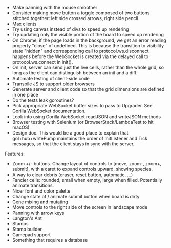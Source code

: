 - Make panning with the mouse smoother
- Consider making move button a toggle composed of two buttons stitched together: left side crossed arrows, right side pencil
- Max clients
- Try using canvas instead of divs to speed up rendering
- Try updating only the visible portion of the board to speed up rendering
- On Chrome, if the page loads in the background, we get an error reading property "close" of undefined. This is because the transition to visibility state "hidden" and corresponding call to protocol.ws.disconnect happens before the WebSocket is created via the delayed call to protocol.ws.connect in init().
- On init, server can send just the live cells, rather than the whole grid, so long as the client can distinguish between an init and a diff.
- Automate testing of client-side code
- Transpile JS to support older browsers
- Generate server and client code so that the grid dimensions are defined in one place
- Do the tests leak goroutines?
- Pick appropriate WebSocket buffer sizes to pass to Upgrader. See Gorilla WebSocket documentation.
- Look into using Gorilla WebSocket readJSON and writeJSON methods
- Browser testing with Selenium (or BrowserStack/LambdaTest to hit macOS)
- Design doc. This would be a good place to explain that gol+hub+writePump maintains the order of InitListener and Tick messages, so that the client stays in sync with the server.

Features:

- Zoom +/- buttons. Change layout of controls to [move, zoom-, zoom+, submit], with a caret to expand controls upward, showing species.
- A way to clear debris (eraser, reset button, automatic, ...)
- Fancier cells: rounded, small when empty, large when filled. Potentially animate transitions.
- Nicer font and color palette
- Change state of / animate submit button when board is dirty
- Gene mixing and mutating
- Move controls to the right side of the screen in landscape mode
- Panning with arrow keys
- Langton's Ant
- Stamps
- Stamp builder
- Gamepad support
- Something that requires a database
